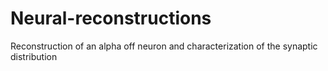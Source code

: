 # Neural-reconstructions
Reconstruction of an alpha off neuron and characterization of the synaptic distribution
